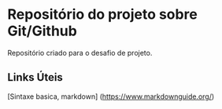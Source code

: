 # Repositório do projeto sobre Git/Github
Repositório criado para o desafio de projeto.

## Links Úteis
[Sintaxe basica, markdown] (https://www.markdownguide.org/)
